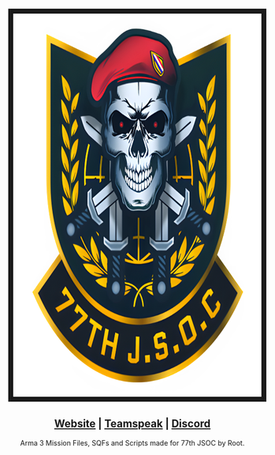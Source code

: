 <p align="center">
<img src="https://github.com/A3-Root/77th-JSOC-Missions/blob/master/77th%20JSOC.png" width="798" height="776" border="10"/>
</p>

<h2 align="center"><a href="https://77th-jsoc.com/">Website</a> | <a href="ts3server://ts.77th-jsoc.com">Teamspeak</a> | <a href="https://discord.gg/77th-jsoc-official">Discord</a></h2>

<p align="center">
Arma 3 Mission Files, SQFs and Scripts made for 77th JSOC by Root.
</p>
